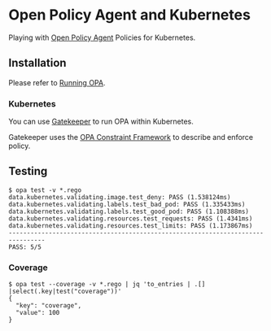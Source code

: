 # Open Policy Agent and Kubernetes

Playing with [Open Policy Agent](https://www.openpolicyagent.org) Policies for Kubernetes.

## Installation

Please refer to [Running OPA](https://www.openpolicyagent.org/docs/latest/#running-opa).

### Kubernetes

You can use [Gatekeeper](https://github.com/open-policy-agent/gatekeeper) to run OPA within Kubernetes.

Gatekeeper uses the [OPA Constraint Framework](https://github.com/open-policy-agent/frameworks/tree/master/constraint) 
to describe and enforce policy.

## Testing

```
$ opa test -v *.rego           
data.kubernetes.validating.image.test_deny: PASS (1.538124ms)
data.kubernetes.validating.labels.test_bad_pod: PASS (1.335433ms)
data.kubernetes.validating.labels.test_good_pod: PASS (1.108388ms)
data.kubernetes.validating.resources.test_requests: PASS (1.4341ms)
data.kubernetes.validating.resources.test_limits: PASS (1.173867ms)
--------------------------------------------------------------------------------
PASS: 5/5
```

### Coverage

```
$ opa test --coverage -v *.rego | jq 'to_entries | .[] |select(.key|test("coverage"))' 
{
  "key": "coverage",
  "value": 100
}
```

